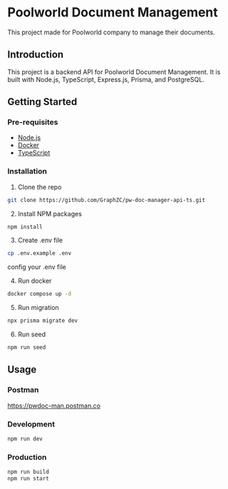# Poolworld Document Management

This project made for Poolworld company to manage their documents.

## Introduction

This project is a backend API for Poolworld Document Management. It is built with Node.js, TypeScript, Express.js, Prisma, and PostgreSQL.

## Getting Started

### Pre-requisites

- [Node.js](https://nodejs.org/en/)
- [Docker](https://www.docker.com/)
- [TypeScript](https://www.typescriptlang.org/)

### Installation

1. Clone the repo

```sh
git clone https://github.com/GraphZC/pw-doc-manager-api-ts.git
```

2. Install NPM packages

```sh
npm install
```

3. Create .env file

```sh
cp .env.example .env
```

config your .env file

4. Run docker

```sh
docker compose up -d
```

5. Run migration

```sh
npx prisma migrate dev
```

6. Run seed

```sh
npm run seed
```

## Usage

### Postman

https://pwdoc-man.postman.co

### Development

```sh
npm run dev
```

### Production

```sh
npm run build
npm run start
```
